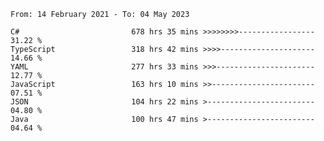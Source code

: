 <!-- [![Top Langs](https://github-readme-stats.vercel.app/api/top-langs/?username=thititongumpun&layout=compact&langs_count=7&theme=prussian)](https://github.com/thititongumpun)
[![Anurag's GitHub stats](https://github-readme-stats.vercel.app/api?username=thititongumpun&hide=stars&show_icons=true&theme=prussian)](https://github.com/thititongumpun) -->

<!--START_SECTION:waka-->

```text
From: 14 February 2021 - To: 04 May 2023

C#                         678 hrs 35 mins >>>>>>>>-----------------   31.22 %
TypeScript                 318 hrs 42 mins >>>>---------------------   14.66 %
YAML                       277 hrs 33 mins >>>----------------------   12.77 %
JavaScript                 163 hrs 10 mins >>-----------------------   07.51 %
JSON                       104 hrs 22 mins >------------------------   04.80 %
Java                       100 hrs 47 mins >------------------------   04.64 %
```

<!--END_SECTION:waka-->
